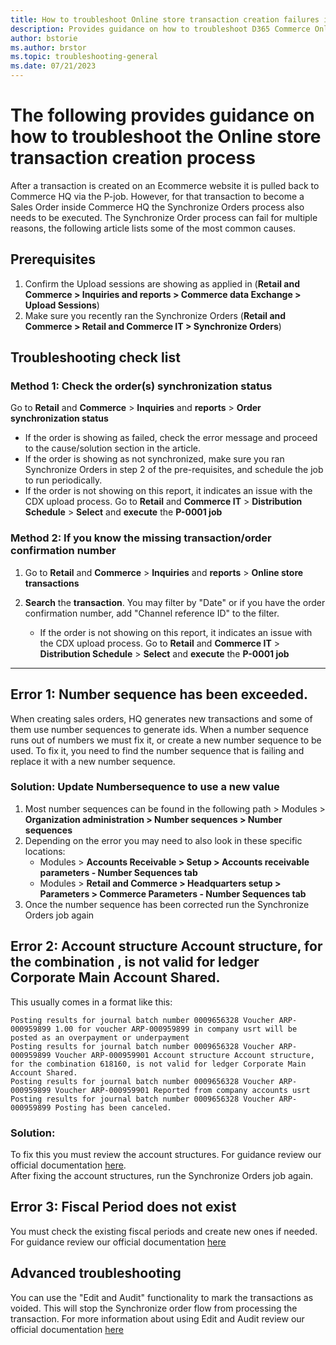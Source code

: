 ```yaml
---
title: How to troubleshoot Online store transaction creation failures in HQ
description: Provides guidance on how to troubleshoot D365 Commerce Online store transaction creation failures. 
author: bstorie
ms.author: brstor
ms.topic: troubleshooting-general 
ms.date: 07/21/2023
---
```

# The following provides guidance on how to troubleshoot the Online store transaction creation process

After a transaction is created on an Ecommerce website it is pulled back to Commerce HQ via the P-job.  However, for that transaction to become a Sales Order inside Commerce HQ the Synchronize Orders process also needs to be executed. The Synchronize Order process can fail for multiple reasons, the following article lists some of the most common causes.   


## Prerequisites
1) Confirm the Upload sessions are showing as applied in (**Retail and Commerce > Inquiries and reports > Commerce data Exchange > Upload Sessions**)
2) Make sure you recently ran the Synchronize Orders (**Retail and Commerce > Retail and Commerce IT > Synchronize Orders**) 

## Troubleshooting check list

### Method 1: Check the order(s) synchronization status
Go to **Retail** and **Commerce** > **Inquiries** and **reports** > **Order synchronization status**

  - If the order is showing as failed, check the error message and proceed to the cause/solution section in the article. 
  - If the order is showing as not synchronized, make sure you ran Synchronize Orders in step 2 of the pre-requisites, and schedule the job to run periodically. 
  - If the order is not showing on this report, it indicates an issue with the CDX upload process.  Go to **Retail** and **Commerce IT** > **Distribution Schedule** > **Select** and **execute** the **P-0001 job**

### Method 2: If you know the missing transaction/order confirmation number
  1. Go to **Retail** and **Commerce** > **Inquiries** and **reports** > **Online store transactions** 
  1. **Search** the **transaction**. You may filter by "Date" or if you have the order confirmation number, add "Channel reference ID" to the filter.

     - If the order is not showing on this report, it indicates an issue with the CDX upload process.  Go to **Retail** and **Commerce IT** > **Distribution Schedule** > **Select** and **execute** the **P-0001 job**

------------------------------------------------------------------------

## Error 1: Number sequence <number sequence name> has been exceeded.
When creating sales orders, HQ generates new transactions and some of them use number sequences to generate ids.
When a number sequence runs out of numbers we must fix it, or create a new number sequence to be used.
To fix it, you need to find the number sequence that is failing and replace it with a new number sequence.

### Solution: Update Numbersequence to use a new value
1. Most number sequences can be found in the following path > Modules > **Organization administration > Number sequences > Number sequences**
2. Depending on the error you may need to also look in these specific locations:
    - Modules > **Accounts Receivable > Setup > Accounts receivable parameters -  Number Sequences tab**
    - Modules > **Retail and Commerce > Headquarters setup > Parameters > Commerce Parameters  - Number Sequences tab**
3. Once the number sequence has been corrected run the Synchronize Orders job again 


## Error 2: Account structure Account structure, for the combination <combination number>, is not valid for ledger Corporate Main Account Shared.
This usually comes in a format like this:
```
Posting results for journal batch number 0009656328 Voucher ARP-000959899 1.00 for voucher ARP-000959899 in company usrt will be posted as an overpayment or underpayment
Posting results for journal batch number 0009656328 Voucher ARP-000959899 Voucher ARP-000959901 Account structure Account structure, for the combination 618160, is not valid for ledger Corporate Main Account Shared.
Posting results for journal batch number 0009656328 Voucher ARP-000959899 Voucher ARP-000959901 Reported from company accounts usrt
Posting results for journal batch number 0009656328 Voucher ARP-000959899 Posting has been canceled.
```

### Solution:  
To fix this you must review the account structures. For guidance review our official documentation [here](https://docs.microsoft.com/en-us/dynamics365/finance/general-ledger/configure-account-structures).  
After fixing the account structures, run the Synchronize Orders job again. 

## Error 3: Fiscal Period does not exist
You must check the existing fiscal periods and create new ones if needed. For guidance review our official documentation [here](https://learn.microsoft.com/en-us/dynamics365/finance/budgeting/fiscal-calendars-fiscal-years-periods)



## Advanced troubleshooting
You can use the "Edit and Audit" functionality to mark the transactions as voided.  This will stop the Synchronize order flow from processing the transaction. For more information about using Edit and Audit review our official documentation [here](https://learn.microsoft.com/en-us/dynamics365/commerce/edit-order-trans)
